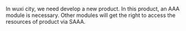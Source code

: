 In wuxi city, we need develop a new product. In this product, an AAA module is necessary.
Other modules will get the right to access the resources of product via SAAA.
